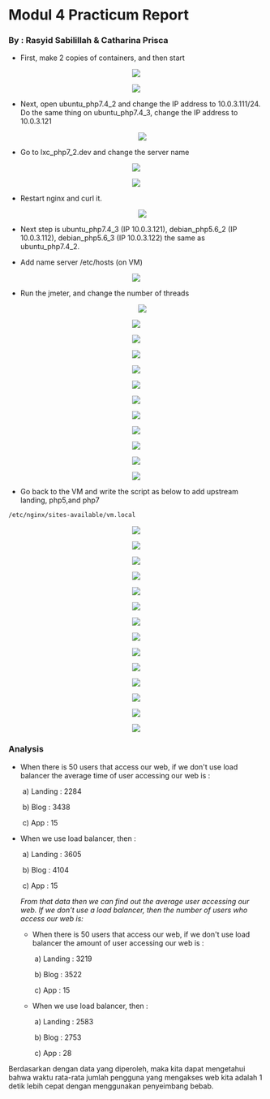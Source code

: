 # **Modul 4 Practicum Report**

### By : Rasyid Sabilillah  &  Catharina Prisca

* First, make 2 copies of containers, and then start

<p align="center">
      	<img src= "https://github.com/acid99/Sistem-Administrasi-Server/blob/main/assets/laprak4/2022-01-05.png?raw=true">
</p>

<p align="center">
      	<img src= "https://github.com/acid99/Sistem-Administrasi-Server/blob/main/assets/laprak4/2022-01-05_1.png?raw=true">
</p>





* Next, open ubuntu_php7.4_2 and change the IP address to 10.0.3.111/24. Do the same thing on ubuntu_php7.4_3, change the IP address to 10.0.3.121

  <p align="center">
        	<img src= "https://github.com/acid99/Sistem-Administrasi-Server/blob/main/assets/laprak4/2022-01-05_2.png?raw=true">
  </p>



* Go to lxc_php7_2.dev and change the server name

<p align="center">
      	<img src= "https://github.com/acid99/Sistem-Administrasi-Server/blob/main/assets/laprak4/2022-01-05_3.png?raw=true">
</p>

<p align="center">
      	<img src= "https://github.com/acid99/Sistem-Administrasi-Server/blob/main/assets/laprak4/2022-01-05_4.png?raw=true">
</p>



* Restart nginx and curl it. 

  <p align="center">
        	<img src= "https://github.com/acid99/Sistem-Administrasi-Server/blob/main/assets/laprak4/2022-01-05_5.png?raw=true">
  </p>



* Next step is ubuntu_php7.4_3 (IP 10.0.3.121), debian_php5.6_2 (IP 10.0.3.112), debian_php5.6_3 (IP 10.0.3.122) the same as ubuntu_php7.4_2.
*  Add name server /etc/hosts (on VM)

<p align="center">
      	<img src= "https://github.com/acid99/Sistem-Administrasi-Server/blob/main/assets/laprak4/2022-01-05_6.png?raw=true">
</p>

* Run the jmeter, and change the number of threads

  <p align="center">
        	<img src= "https://github.com/acid99/Sistem-Administrasi-Server/blob/main/assets/laprak4/2022-01-05_7.png?raw=true">
  </p>

<p align="center">
      	<img src= "https://github.com/acid99/Sistem-Administrasi-Server/blob/main/assets/laprak4/2022-01-05_8.png?raw=true">
</p>

<p align="center">
      	<img src= "https://github.com/acid99/Sistem-Administrasi-Server/blob/main/assets/laprak4/2022-01-05_9.png?raw=true">
</p>

<p align="center">
      	<img src= "https://github.com/acid99/Sistem-Administrasi-Server/blob/main/assets/laprak4/2022-01-05_10.png?raw=true">
</p>

<p align="center">
      	<img src= "https://github.com/acid99/Sistem-Administrasi-Server/blob/main/assets/laprak4/2022-01-05_11.png?raw=true">
</p>

<p align="center">
      	<img src= "https://github.com/acid99/Sistem-Administrasi-Server/blob/main/assets/laprak4/2022-01-05_12.png?raw=true">
</p>

<p align="center">
      	<img src= "https://github.com/acid99/Sistem-Administrasi-Server/blob/main/assets/laprak4/2022-01-05_13.png?raw=true">
</p>

<p align="center">
      	<img src= "https://github.com/acid99/Sistem-Administrasi-Server/blob/main/assets/laprak4/2022-01-05_14.png?raw=true">
</p>

<p align="center">
      	<img src= "https://github.com/acid99/Sistem-Administrasi-Server/blob/main/assets/laprak4/2022-01-05_15.png?raw=true">
</p>

<p align="center">
      	<img src= "https://github.com/acid99/Sistem-Administrasi-Server/blob/main/assets/laprak4/2022-01-05_16.png?raw=true">
</p>

<p align="center">
      	<img src= "https://github.com/acid99/Sistem-Administrasi-Server/blob/main/assets/laprak4/2022-01-05_17.png?raw=true">
</p>

<p align="center">
      	<img src= "https://github.com/acid99/Sistem-Administrasi-Server/blob/main/assets/laprak4/2022-01-05_18.png?raw=true">
</p>



* Go back to the VM and write the script as below to add upstream landing, php5,and php7


```markdown
/etc/nginx/sites-available/vm.local
```

<p align="center">
      	<img src= "https://github.com/acid99/Sistem-Administrasi-Server/blob/main/assets/laprak4/2022-01-05_19.png?raw=true">
</p>

<p align="center">
      	<img src= "https://github.com/acid99/Sistem-Administrasi-Server/blob/main/assets/laprak4/2022-01-05_20.png?raw=true">
</p>

<p align="center">
      	<img src= "https://github.com/acid99/Sistem-Administrasi-Server/blob/main/assets/laprak4/2022-01-05_21.png?raw=true">
</p>

<p align="center">
      	<img src= "https://github.com/acid99/Sistem-Administrasi-Server/blob/main/assets/laprak4/2022-01-05_22.png?raw=true">
</p>

<p align="center">
      	<img src= "https://github.com/acid99/Sistem-Administrasi-Server/blob/main/assets/laprak4/2022-01-05_23.png?raw=true">
</p>

<p align="center">
      	<img src= "https://github.com/acid99/Sistem-Administrasi-Server/blob/main/assets/laprak4/2022-01-05_24.png?raw=true">
</p>

<p align="center">
      	<img src= "https://github.com/acid99/Sistem-Administrasi-Server/blob/main/assets/laprak4/2022-01-05_25.png?raw=true">
</p>

<p align="center">
      	<img src= "https://github.com/acid99/Sistem-Administrasi-Server/blob/main/assets/laprak4/2022-01-05_26.png?raw=true">
</p>

<p align="center">
      	<img src= "https://github.com/acid99/Sistem-Administrasi-Server/blob/main/assets/laprak4/2022-01-05_27.png?raw=true">
</p>

<p align="center">
      	<img src= "https://github.com/acid99/Sistem-Administrasi-Server/blob/main/assets/laprak4/2022-01-05_28.png?raw=true">
</p>

<p align="center">
      	<img src= "https://github.com/acid99/Sistem-Administrasi-Server/blob/main/assets/laprak4/2022-01-05_29.png?raw=true">
</p>

<p align="center">
      	<img src= "https://github.com/acid99/Sistem-Administrasi-Server/blob/main/assets/laprak4/2022-01-05_30.png?raw=true">
</p>

<p align="center">
      	<img src= "https://github.com/acid99/Sistem-Administrasi-Server/blob/main/assets/laprak4/2022-01-05_31.png?raw=true">
</p>

<p align="center">
      	<img src= "https://github.com/acid99/Sistem-Administrasi-Server/blob/main/assets/laprak4/2022-01-05_32.png?raw=true">
</p>



### Analysis

* When there is 50 users that access our web, if we don't use load balancer the average time of user accessing our web is :

  ​	a) Landing : 2284

  ​	b) Blog : 3438

  ​	c) App : 15

* When we use load balancer, then :

  ​	a) Landing : 3605

  ​	b) Blog : 4104

  ​	c) App : 15

  

  *From that data then we can find out the average user accessing our web. If we don't use a load balancer, then the number of users who access our web is:*

  

  - When there is 50 users that access our web, if we don't use load balancer the amount of user accessing our web is :

    ​	a) Landing : 3219

    ​	b) Blog : 3522

    ​	c) App : 15

    

  - When we use load balancer, then :

    ​	a) Landing : 2583

    ​	b) Blog : 2753

    ​	c) App : 28



Berdasarkan dengan data yang diperoleh, maka kita dapat mengetahui bahwa waktu rata-rata jumlah pengguna yang mengakses web kita adalah 1 detik lebih cepat dengan menggunakan penyeimbang bebab. 